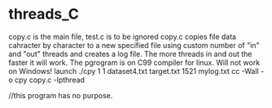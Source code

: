 # threads_C
copy.c is the main file, test.c is to be ignored
copy.c copies file data cahracter by character to a new specified file using custom number of "in" and "out" threads
and creates a log file.
The more threads in and out the faster it will work.
The pgrogram is on C99 compiler for linux. Will not work on Windows!
launch 
./cpy 1 1  dataset4.txt target.txt 1521 mylog.txt
 cc -Wall -o cpy copy.c -lpthread
 
 //this program has no purpose.
